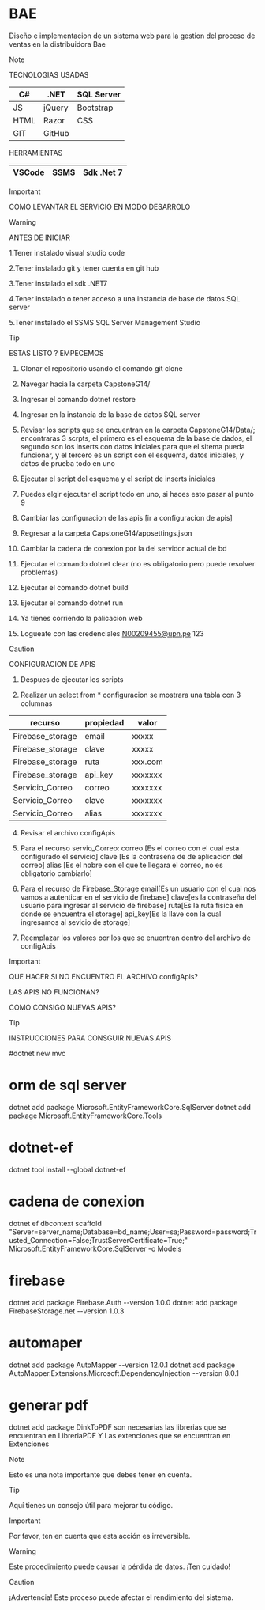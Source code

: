 # BAE
<p>
  Diseño e implementacion de un sistema web para
  la gestion del proceso de ventas en la 
  distribuidora Bae
</p>

>[!NOTE]
>  TECNOLOGIAS USADAS
>
>| C#   | .NET     | SQL Server  |
>|------|----------|-------------|
>| JS   | jQuery   | Bootstrap   |
>| HTML | Razor    | CSS         |
>| GIT  |GitHub    |             |
>
> HERRAMIENTAS
>
>| VSCode | SSMS  | Sdk .Net 7 |
>|--------|-------|------------|

>[!IMPORTANT]
>COMO LEVANTAR EL SERVICIO EN MODO DESARROLO

>[!WARNING]
> ANTES DE INICIAR 
>
>1.Tener instalado visual studio code
>
>2.Tener instalado git y tener cuenta en git hub
>
>3.Tener instalado el sdk .NET7
>
>4.Tener instalado o tener acceso a una instancia de
>base de datos SQL server
>
>5.Tener instalado el SSMS SQL Server Management Studio

>[!TIP]
> ESTAS LISTO ? EMPECEMOS
>
>1. Clonar el repositorio usando el comando git clone
>
>2. Navegar hacia la carpeta CapstoneG14/
>   
>3. Ingresar el comando dotnet restore
>
>4. Ingresar en la instancia de la base de datos SQL server
>
>5.  Revisar los scripts que se encuentran en la carpeta CapstoneG14/Data/;
>    encontraras 3 scrpts, el primero es el esquema de la base de dados, el segundo
>    son los inserts con datos iniciales para que el sitema pueda funcionar, y el tercero es 
>    un script con el esquema, datos iniciales, y datos de prueba todo en uno
>
>6. Ejecutar el script del esquema y el script de inserts iniciales
>
>7. Puedes elgir ejecutar el script todo en uno, si haces esto pasar al punto 9
>
>8. Cambiar las configuracion de las apis [ir a configuracion de apis]
>
>9. Regresar a la carpeta CapstoneG14/appsettings.json
>
>10. Cambiar la cadena de conexion por la del servidor actual de bd
>
>11. Ejecutar el comando dotnet clear (no es obligatorio pero puede resolver problemas)
>
>12. Ejecutar el comando dotnet build
>
>13. Ejecutar el comando dotnet run
>
>14. Ya tienes corriendo la palicacion web
>
>15. Logueate con las credenciales N00209455@upn.pe 123
>

>[!CAUTION]
>CONFIGURACION DE APIS
>1. Despues de ejecutar los scripts
>
>2. Realizar un select from * configuracion
>   se mostrara una tabla con 3 columnas
>
>| recurso         | propiedad    | valor |
>|-----------------|--------------|-------|
>| Firebase_storage| email        | xxxxx |
>| Firebase_storage| clave        | xxxxx |
>| Firebase_storage| ruta         |xxx.com|
>| Firebase_storage| api_key      |xxxxxxx|
>| Servicio_Correo | correo       |xxxxxxx|
>| Servicio_Correo | clave        |xxxxxxx|
>| Servicio_Correo | alias        |xxxxxxx|
>
>4. Revisar el archivo configApis
>
>5. Para el recurso servio_Correo:
>   correo [Es el correo con el cual esta configurado el servicio]
>   clave  [Es la contraseña de de aplicacion del correo]
>   alias  [Es el nobre con el que te llegara el correo, no es obligatorio cambiarlo]
>
>7. Para el recurso de Firebase_Storage
> email[Es un usuario con el cual nos vamos a autenticar en el servicio de firebase]
> clave[es la contraseña del usuario para ingresar al servicio de firebase]
> ruta[Es la ruta fisica en donde se encuentra el storage]
>  api_key[Es la llave con la cual ingresamos al sevicio de storage]
>
>6. Reemplazar los valores por los que se enuentran dentro del archivo de
>   configApis

>[!IMPORTANT]
>  QUE HACER SI NO ENCUENTRO EL ARCHIVO configApis?
>
>  LAS APIS NO FUNCIONAN?
>
>  COMO CONSIGO NUEVAS APIS?
>

>[!TIP]
> INSTRUCCIONES PARA CONSGUIR NUEVAS APIS
>

#dotnet new mvc

# orm de sql server

dotnet add package Microsoft.EntityFrameworkCore.SqlServer
dotnet add package Microsoft.EntityFrameworkCore.Tools

# dotnet-ef

dotnet tool install --global dotnet-ef

# cadena de conexion

dotnet ef dbcontext scaffold "Server=server_name;Database=bd_name;User=sa;Password=password;Trusted_Connection=False;TrustServerCertificate=True;" Microsoft.EntityFrameworkCore.SqlServer -o Models

# firebase

dotnet add package Firebase.Auth --version 1.0.0
dotnet add package FirebaseStorage.net --version 1.0.3

# automaper

dotnet add package AutoMapper --version 12.0.1
dotnet add package AutoMapper.Extensions.Microsoft.DependencyInjection --version 8.0.1

# generar pdf




dotnet add package DinkToPDF
son necesarias las librerias que
se encuentran en LibreriaPDF Y
Las extenciones que se encuentran en
Extenciones


>[!NOTE]
>Esto es una nota importante que debes tener en cuenta.

>[!TIP]
>Aquí tienes un consejo útil para mejorar tu código.

>[!IMPORTANT]
>Por favor, ten en cuenta que esta acción es irreversible.

>[!WARNING]
>Este procedimiento puede causar la pérdida de datos. ¡Ten cuidado!

>[!CAUTION]
>¡Advertencia! Este proceso puede afectar el rendimiento del sistema.
